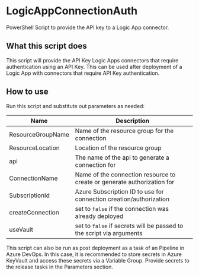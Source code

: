 # LogicAppConnectionAuth
PowerShell Script to provide the API key to a Logic App connector.

## What this script does

This script will provide the API Key Logic Apps connectors that require authentication using an API Key. This can be used after deployment of a Logic App with connectors that require API Key authentication. 

## How to use

Run this script and substitute out parameters as needed:

| Name | Description |
| --- | --- |
| ResourceGroupName | Name of the resource group for the connection |
| ResourceLocation | Location of the resource group |
| api | The name of the api to generate a connection for |
| ConnectionName | Name of the connection resource to create or generate authorization for |
| SubscriptionId | Azure Subscription ID to use for connection creation/authorization |
| createConnection | set to `false` if the connection was already deployed |
| useVault | set to `false` if secrets will be passed to the script via arguments |

This script can also be run as post deployment as a task of an Pipeline in Azure DevOps. In this case, it is recommended to store secrets in Azure KeyVault and access these secrets via a Variable Group. Provide secrets to the release tasks in the Parameters section. 

